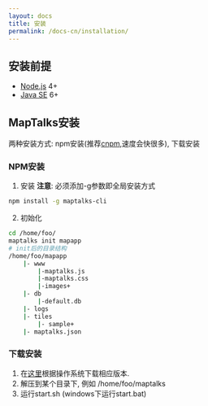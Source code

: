 ```yaml
---
layout: docs
title: 安装
permalink: /docs-cn/installation/
---
```


## 安装前提

* [Node.js](http://nodejs.org) 4+
* [Java SE](http://www.oracle.com/technetwork/java/javase/overview/index.html) 6+

## MapTalks安装

两种安装方式: npm安装(推荐[cnpm](https://github.com/cnpm/cnpm),速度会快很多), 下载安装

### NPM安装

1. 安装
**注意**: 必须添加-g参数即全局安装方式
```bash
npm install -g maptalks-cli
```

2. 初始化
```bash
cd /home/foo/
maptalks init mapapp
# init后的目录结构
/home/foo/mapapp
    |- www
        |-maptalks.js
        |-maptalks.css
        |-images+
    |- db
        |-default.db
    |- logs
    |- tiles
        |- sample+
    |- maptalks.json
```
### 下载安装

1. 在[这里](http://www.maptalks.org/download)根据操作系统下载相应版本.
2. 解压到某个目录下, 例如 /home/foo/maptalks
3. 运行start.sh (windows下运行start.bat)